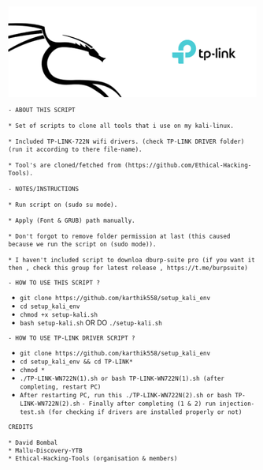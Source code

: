 ![HEADER_IMAGE](assets/script-linux.png)
```
- ABOUT THIS SCRIPT

* Set of scripts to clone all tools that i use on my kali-linux.

* Included TP-LINK-722N wifi drivers. (check TP-LINK DRIVER folder) (run it according to there file-name).

* Tool's are cloned/fetched from (https://github.com/Ethical-Hacking-Tools).

- NOTES/INSTRUCTIONS

* Run script on (sudo su mode).

* Apply (Font & GRUB) path manually.

* Don't forgot to remove folder permission at last (this caused because we run the script on (sudo mode)).

* I haven't included script to downloa dburp-suite pro (if you want it then , check this group for latest release , https://t.me/burpsuite)
```

```
- HOW TO USE THIS SCRIPT ?
```
- `git clone https://github.com/karthik558/setup_kali_env`
- `cd setup_kali_env`
- `chmod +x setup-kali.sh`
- `bash setup-kali.sh` OR DO `./setup-kali.sh`

```
- HOW TO USE TP-LINK DRIVER SCRIPT ?
```
- `git clone https://github.com/karthik558/setup_kali_env`
- `cd setup_kali_env && cd TP-LINK*`
- `chmod *` 
- `./TP-LINK-WN722N(1).sh or bash TP-LINK-WN722N(1).sh (after completing, restart PC)`
- `After restarting PC, run this ./TP-LINK-WN722N(2).sh or bash TP-LINK-WN722N(2).sh`
`- Finally after completing (1 & 2) run injection-test.sh (for checking if drivers are installed properly or not)`

```
CREDITS

* David Bombal
* Mallu-Discovery-YTB
* Ethical-Hacking-Tools (organisation & members)
```
